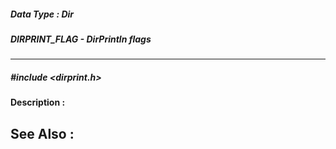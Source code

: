 ##### Data Type : Dir
##### DIRPRINT_FLAG - DirPrintln flags
---
##### #include <dirprint.h>
**Description :**

**See Also :**
[](D:/md_files/.md)
---
